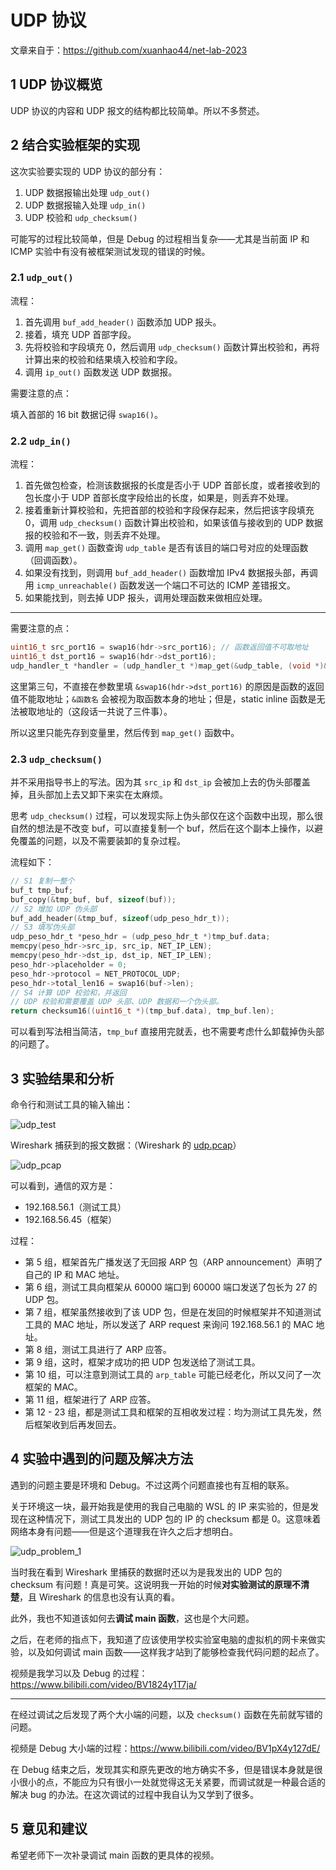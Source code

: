 # UDP 协议

文章来自于：<https://github.com/xuanhao44/net-lab-2023>

## 1 UDP 协议概览

UDP 协议的内容和 UDP 报文的结构都比较简单。所以不多赘述。

## 2 结合实验框架的实现

这次实验要实现的 UDP 协议的部分有：

1. UDP 数据报输出处理 `udp_out()`
2. UDP 数据报输入处理 `udp_in()`
3. UDP 校验和 `udp_checksum()`

可能写的过程比较简单，但是 Debug 的过程相当复杂——尤其是当前面 IP 和 ICMP 实验中有没有被框架测试发现的错误的时候。

### 2.1 `udp_out()`

流程：

1. 首先调用 `buf_add_header()` 函数添加 UDP 报头。
2. 接着，填充 UDP 首部字段。
3. 先将校验和字段填充 0，然后调用 `udp_checksum()` 函数计算出校验和，再将计算出来的校验和结果填入校验和字段。
4. 调用 `ip_out()` 函数发送 UDP 数据报。

需要注意的点：

填入首部的 16 bit 数据记得 `swap16()`。

### 2.2 `udp_in()`

流程：

1. 首先做包检查，检测该数据报的长度是否小于 UDP 首部长度，或者接收到的包长度小于 UDP 首部长度字段给出的长度，如果是，则丢弃不处理。
2. 接着重新计算校验和，先把首部的校验和字段保存起来，然后把该字段填充 0，调用 `udp_checksum()` 函数计算出校验和，如果该值与接收到的 UDP 数据报的校验和不一致，则丢弃不处理。
3. 调用 `map_get()` 函数查询 `udp_table` 是否有该目的端口号对应的处理函数（回调函数）。
4. 如果没有找到，则调用 `buf_add_header()` 函数增加 IPv4 数据报头部，再调用 `icmp_unreachable()` 函数发送一个端口不可达的 ICMP 差错报文。
5. 如果能找到，则去掉 UDP 报头，调用处理函数来做相应处理。

---

需要注意的点：

```c
uint16_t src_port16 = swap16(hdr->src_port16); // 函数返回值不可取地址
uint16_t dst_port16 = swap16(hdr->dst_port16);
udp_handler_t *handler = (udp_handler_t *)map_get(&udp_table, (void *)&dst_port16);
```

这里第三句，不直接在参数里填 `&swap16(hdr->dst_port16)` 的原因是函数的返回值不能取地址；`&函数名` 会被视为取函数本身的地址；但是，static inline 函数是无法被取地址的（这段话一共说了三件事）。

所以这里只能先存到变量里，然后传到 `map_get()` 函数中。

### 2.3 `udp_checksum()`

并不采用指导书上的写法。因为其 `src_ip` 和 `dst_ip` 会被加上去的伪头部覆盖掉，且头部加上去又卸下来实在太麻烦。

思考 `udp_checksum()` 过程，可以发现实际上伪头部仅在这个函数中出现，那么很自然的想法是不改变 buf，可以直接复制一个 buf，然后在这个副本上操作，以避免覆盖的问题，以及不需要装卸的复杂过程。

流程如下：

```c
// S1 复制一整个
buf_t tmp_buf;
buf_copy(&tmp_buf, buf, sizeof(buf));
// S2 增加 UDP 伪头部
buf_add_header(&tmp_buf, sizeof(udp_peso_hdr_t));
// S3 填写伪头部
udp_peso_hdr_t *peso_hdr = (udp_peso_hdr_t *)tmp_buf.data;
memcpy(peso_hdr->src_ip, src_ip, NET_IP_LEN);
memcpy(peso_hdr->dst_ip, dst_ip, NET_IP_LEN);
peso_hdr->placeholder = 0;
peso_hdr->protocol = NET_PROTOCOL_UDP;
peso_hdr->total_len16 = swap16(buf->len);
// S4 计算 UDP 校验和，并返回
// UDP 校验和需要覆盖 UDP 头部、UDP 数据和一个伪头部。
return checksum16((uint16_t *)(tmp_buf.data), tmp_buf.len);
```

可以看到写法相当简洁，`tmp_buf` 直接用完就丢，也不需要考虑什么卸载掉伪头部的问题了。

## 3 实验结果和分析

命令行和测试工具的输入输出：

![udp_test](https://typora-1304621073.cos.ap-guangzhou.myqcloud.com/typora/net_lab/udp_test.jpg)

Wireshark 捕获到的报文数据：（Wireshark 的 [udp.pcap](../testing/data/udp.pcap)）

![udp_pcap](https://typora-1304621073.cos.ap-guangzhou.myqcloud.com/typora/net_lab/udp_pcap.png)

可以看到，通信的双方是：

- 192.168.56.1（测试工具）
- 192.168.56.45（框架）

过程：

- 第 5 组，框架首先广播发送了无回报 ARP 包（ARP announcement）声明了自己的 IP 和 MAC 地址。
- 第 6 组，测试工具向框架从 60000 端口到 60000 端口发送了包长为 27 的 UDP 包。
- 第 7 组，框架虽然接收到了该 UDP 包，但是在发回的时候框架并不知道测试工具的 MAC 地址，所以发送了 ARP request 来询问 192.168.56.1 的 MAC 地址。
- 第 8 组，测试工具进行了 ARP 应答。
- 第 9 组，这时，框架才成功的把 UDP 包发送给了测试工具。
- 第 10 组，可以注意到测试工具的 `arp_table` 可能已经老化，所以又问了一次框架的 MAC。
- 第 11 组，框架进行了 ARP 应答。
- 第 12 - 23 组，都是测试工具和框架的互相收发过程：均为测试工具先发，然后框架收到后再发回去。

## 4 实验中遇到的问题及解决方法

遇到的问题主要是环境和 Debug。不过这两个问题直接也有互相的联系。

关于环境这一块，最开始我是使用的我自己电脑的 WSL 的 IP 来实验的，但是发现在这种情况下，测试工具发出的 UDP 包的 IP 的 checksum 都是 0。这意味着网络本身有问题——但是这个道理我在许久之后才想明白。

![udp_problem_1](https://typora-1304621073.cos.ap-guangzhou.myqcloud.com/typora/net_lab/udp_problem_1.png)

当时我在看到 Wireshark 里捕获的数据时还以为是我发出的 UDP 包的 checksum 有问题！真是可笑。这说明我一开始的时候**对实验测试的原理不清楚**，且 Wireshark 的信息也没有认真的看。

此外，我也不知道该如何去**调试 main 函数**，这也是个大问题。

之后，在老师的指点下，我知道了应该使用学校实验室电脑的虚拟机的网卡来做实验，以及如何调试 main 函数——这样我才站到了能够检查我代码问题的起点了。

视频是我学习以及 Debug 的过程：<https://www.bilibili.com/video/BV1824y1T7ja/>

---

在经过调试之后发现了两个大小端的问题，以及 `checksum()` 函数在先前就写错的问题。

视频是 Debug 大小端的过程：<https://www.bilibili.com/video/BV1pX4y127dE/>

在 Debug 结束之后，发现其实和原先更改的地方确实不多，但是错误本身就是很小很小的点，不能应为只有很小一处就觉得这无关紧要，而调试就是一种最合适的解决 bug 的办法。在这次调试的过程中我自认为又学到了很多。

## 5 意见和建议

希望老师下一次补录调试 main 函数的更具体的视频。

